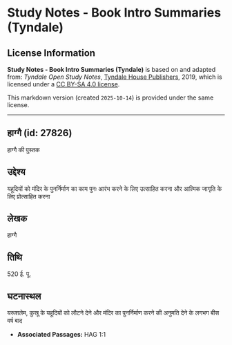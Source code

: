 # Study Notes - Book Intro Summaries (Tyndale)

## License Information

**Study Notes - Book Intro Summaries (Tyndale)** is based on and adapted from: _Tyndale Open Study Notes_, [Tyndale House Publishers](https://tyndaleopenresources.com/), 2019, which is licensed under a [CC BY-SA 4.0 license](https://creativecommons.org/licenses/by-sa/4.0/legalcode.en).

This markdown version (created `2025-10-14`) is provided under the same license.



--------------------------------

## हाग्गै (id: 27826)

हाग्गै की पुस्तक

उद्देश्य
--------

यहूदियों को मंदिर के पुनर्निर्माण का काम पुनः आरंभ करने के लिए उत्साहित करना और आत्मिक जागृति के लिए प्रोत्साहित करना

लेखक
----

हाग्गै

तिथि
----

520 ई. पू.

घटनास्थल
--------

यरूशलेम, कुस्रू के यहूदियों को लौटने देने और मंदिर का पुनर्निर्माण करने की अनुमति देने के लगभग बीस वर्ष बाद

* **Associated Passages:** HAG 1:1

